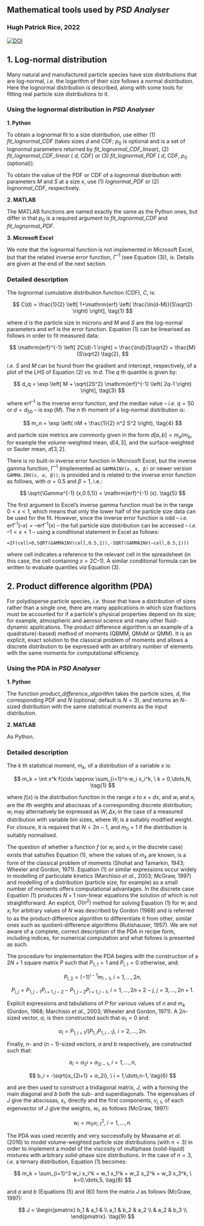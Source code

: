 ## Mathematical tools used by *PSD Analyser*

### Hugh Patrick Rice, 2022

[![DOI](https://zenodo.org/badge/328645883.svg)](https://zenodo.org/badge/latestdoi/328645883)

## 1. Log-normal distribution

Many natural and manufactured particle species have size distributions that are log-normal, *i.e.* the logarithm of their size follows a normal distribution. Here the lognormal distribution is described, along with some tools for fitting real particle size distributions to it.

### Using the lognormal distribution in *PSD Analyser*

**1. Python**

To obtain a lognormal fit to a size distribution, use either (1) *fit_lognormal_CDF* (takes sizes $d$ and CDF; $p_0$ is optional and is a set of lognormal parameters returned by *fit_lognormal_CDF_linear*), (2) *fit_lognormal_CDF_linear* ( $d$, CDF) or (3) *fit_lognormal_PDF* ( $d$, CDF, $p_0$ (optional)).

To obtain the value of the PDF or CDF of a lognormal distribution with parameters $M$ and $S$ at a size $x$, use (1) *lognormal_PDF* or (2) *lognormal_CDF*, respectively.

**2. MATLAB**

The MATLAB functions are named exactly the same as the Python ones, but differ in that $p_0$ is a required argument to *fit_lognormal_CDF* and *fit_lognormal_PDF*.

**3. Microsoft Excel**

We note that the lognormal function is not implemented in Microsoft Excel, but that the related inverse error function, $\Gamma^{–1}$ (see Equation (3)), is. Details are given at the end of the next section.

### Detailed description

The lognormal cumulative distribution function (CDF), $C$, is:

$$ C(d) = \frac{1}{2} \left[ 1+\mathrm{erf} \left( \frac{\ln⁡(d-M)}{S\sqrt2} \right) \right], \tag{1} $$

where $d$ is the particle size in microns and $M$ and $S$ are the log-normal parameters and $\mathrm{erf}$ is the error function. Equation (1) can be linearised as follows in order to fit measured data:

$$ \mathrm{erf}^{-1} \left[ 2C(d)-1 \right] = \frac{\ln⁡d}{S\sqrt2} + \frac{M}{S\sqrt2} \tag{2}, $$

*i.e.* $S$ and $M$ can be found from the gradient and intercept, respectively, of a plot of the LHS of Equation (2) *vs.* $\ln d$. The $q$ th quantile is given by:

$$ d_q = \exp \left[ M + \sqrt{2S^2} \mathrm{erf}^{-1} \left( 2q-1 \right) \right], \tag{3} $$

where $\mathrm{erf}^{–1}$ is the inverse error function, and the median value – *i.e.* $q = 50$ or $d = d_{50}$ – is $\exp(M)$. The $n$ th moment of a log-normal distribution is:

$$ m_n = \exp \left( nM + \frac{1}{2} n^2 S^2 \right), \tag{4} $$

and particle size metrics are commonly given in the form $d[a,b] = m_a/m_b$, for example the volume-weighted mean, $d[4,3]$, and the surface-weighted or Sauter mean, $d[3,2]$.

There is no built-in inverse error function in Microsoft Excel, but the inverse gamma function, $\Gamma^{–1}$ (implemented as ```GAMMAINV(𝑥, α, β)``` or newer version ```GAMMA.INV(𝑥, α, β))```, is provided and is related to the inverse error function as follows, with $\alpha = 0.5$ and $\beta = 1$, i.e.:

$$ \sqrt{\Gamma^{-1} (x,0.5,1)} = \mathrm{erf}^{-1} (x). \tag{5} $$

The first argument to Excel’s inverse gamma function must be in the range $0 < x < 1$, which means that only the lower half of the particle size data can be used for the fit. However, since the inverse error function is odd – *i.e.* $\mathrm{erf}^{–1}(–x) = –\mathrm{erf}^{–1}(x)$ – the full particle size distribution can be accessed – *i.e.* $–1 < x < 1$ – using a conditional statement in Excel as follows:

```
=IF(cell>0,SQRT(GAMMAINV(cell,0.5,1)),-SQRT(GAMMAINV(–cell,0.5,1))) 
```

where cell indicates a reference to the relevant cell in the spreadsheet (in this case, the cell containing $x = 2C – 1$). A similar conditional formula can be written to evaluate quantiles *via* Equation (3).

## 2. Product difference algorithm (PDA)

For polydisperse particle species, *i.e.* those that have a distribution of sizes rather than a single one, there are many applications in which size fractions must be accounted for if a particle's physical properties depend on its size; for example, atmospheric and aerosol science and many other fluid-dynamic applications. The product difference algorithm is an example of a quadrature(-based) method of moments (QBMM, QMoM or QMM). It is an explicit, exact solution to the classical problem of moments and allows a discrete distribution to be expressed with an arbitrary number of elements with the same moments for computational efficiency.

### Using the PDA in *PSD Analyser*

**1. Python**

The function *product_difference_algorithm* takes the particle sizes, $d$, the corresponding PDF and $N$ (optional; default is $N =3$), and returns an $N$-sized distribution with the same statistical moments as the input distribution.

**2. MATLAB**

As Python.

### Detailed description

The $k$ th statistical moment, $m_k$, of a distribution of a variable $x$ is:

$$ m_k = \int x^k f(x)dx \approx \sum_{i=1}^n w_i x_i^k, \ k = 0,\dots,N, \tag{1} $$
	

where $f(x)$ is the distribution function in the range $x$ to $x$ + $dx$, and $w_i$ and $x_i$ are the $i$th weights and abscissas of a corresponding discrete distribution; $w_i$ may alternatively be expressed as $W_i$ $\Delta x_i$ in the case of a measured distribution with variable bin sizes, where $W_i$ is a suitably modified weight. For closure, it is required that $N = 2n-1$, and $m_0$ = 1 if the distribution is suitably normalised.

The question of whether a function $f$ (or $w_i$ and $x_i$ in the discrete case) exists that satisfies Equation (1), where the values of $m_k$ are known, is a form of the classical problem of moments (Shohat and Tamarkin, 1943; Wheeler and Gordon, 1971). Equation (1) or similar expressions occur widely in modelling of particulate kinetics (Marchisio *et al.*, 2003; McGraw, 1997) and modelling of a distribution (particle size, for example) as a small number of moments offers computational advantages. In the discrete case Equation (1) produces $N+1$ non-linear equations the solution of which is not straightforward. An explicit, $O(n^2)$ method for solving Equation (1) for $w_i$ and $x_i$ for arbitrary values of $N$ was described by Gordon (1968) and is referred to as the product-difference algorithm to differentiate it from other, similar ones such as quotient-difference algorithms (Rutishauser, 1957). We are not aware of a complete, correct description of the PDA in recipe form, including indices, for numerical computation and what follows is presented as such.

The procedure for implementation the PDA begins with the construction of a $2N+1$ square matrix $P$ such that $P_{1,1} = 1$ and $P_{i,1} = 0$ otherwise, and:

$$ P_{i,2} = (-1)^{i-1} m_{i-1}, \ i = 1,\dots,2n, \tag{2} $$
	
$$ P_{i,j} = P_{1,j-1} P_{i+1,j-2}-P_{1,j-2} P_{i+1,j-1}, \ i = 1,\dots,2n+2-j, \ j = 3,\dots,2n+1. \tag{3} $$
	
Explicit expressions and tabulations of $P$ for various values of $n$ and $m_k$ (Gordon, 1968; Marchisio *et al.*, 2003; Wheeler and Gordon, 1971). A $2n$-sized vector, $\alpha$, is then constructed such that $\alpha_1 = 0$ and:

$$ α_i=P_{1,i+1}/(P_{1,i} P_{1,i-1} ), \ i = 2,\dots,2n. \tag{4} $$	

Finally, $n$- and $(n-1)$-sized vectors, $a$ and $b$ respectively, are constructed such that:

$$ a_i = α_2i + α_{2i-1}, \ i = 1,\dots,n, \tag{5} $$
	
$$ b_i = -\sqrt{α_{2i+1} + α_2i}, \ i = 1,\dots,n-1, \tag{6} $$

and are then used to construct a tridiagonal matrix, $J$, with a forming the main diagonal and $b$ both the sub- and superdiagonals. The eigenvalues of $J$ give the abscissas, $x_i$, directly and the first components, $v_{i,1}$, of each eigenvector of $J$ give the weights, $w_i$, as follows (McGraw, 1997):

$$ w_i=m_0 v_{i,1}^2, \ i = 1,\dots,n. \tag{7} $$

The PDA was used recently and very successfully by Mwasame *et al.* (2016) to model volume-weighted particle size distributions (with $n = 3$) in order to implement a model of the viscosity of multiphase (solid-liquid) mixtures with arbitrary solid-phase size distributions. In the case of $n = 3$, *i.e.* a ternary distribution, Equation (1) becomes:

$$ m_k = \sum_{i=1}^3 w_i x_i^k = w_1 x_1^k + w_2 x_2^k + w_3 x_3^k, \ k=0,\dots,5, \tag{8} $$

and $a$ and $b$ (Equations (5) and (6)) form the matrix $J$ as follows (McGraw, 1997):

$$ J = \begin{pmatrix}
  b_1 & a_1 & \\
  a_1 & b_2 & a_2 \\
      & a_2 & b_3 \\
      \end{pmatrix}. \tag{9} $$
